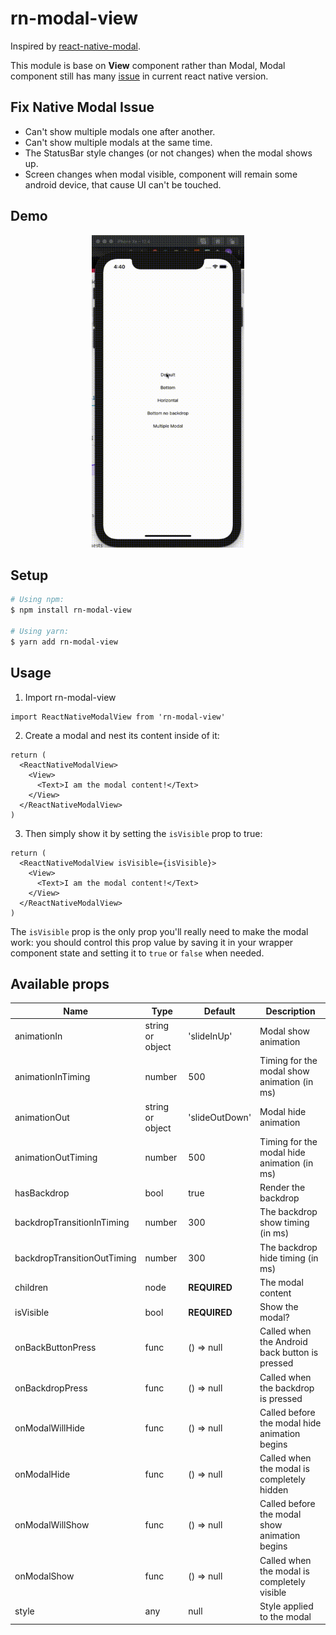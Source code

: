 # rn-modal-view

Inspired by [react-native-modal](https://github.com/react-native-modal/react-native-modal).

This module is base on **View** component rather than Modal, Modal component still has many [issue](https://github.com/facebook/react-native/issues) in current react native version.

## Fix Native Modal Issue

* Can't show multiple modals one after another.
* Can't show multiple modals at the same time.
* The StatusBar style changes (or not changes) when the modal shows up.
* Screen changes when modal visible, component will remain some android device, that cause UI can't be touched.


## Demo
<p align="center">
<img src="/.github/images/example-modal.gif" height="500" />
</p>

## Setup
```bash
# Using npm:
$ npm install rn-modal-view

# Using yarn:
$ yarn add rn-modal-view
```

## Usage

1. Import rn-modal-view 
```JSX
import ReactNativeModalView from 'rn-modal-view'
```

2. Create a modal and nest its content inside of it:
   
```JSX
return (
  <ReactNativeModalView>
    <View>
      <Text>I am the modal content!</Text>
    </View>
  </ReactNativeModalView>
)
```
3. Then simply show it by setting the `isVisible` prop to true:
```JSX
return (
  <ReactNativeModalView isVisible={isVisible}>
    <View>
      <Text>I am the modal content!</Text>
    </View>
  </ReactNativeModalView>
)
```

The `isVisible` prop is the only prop you'll really need to make the modal work: you should control this prop value by saving it in your wrapper component state and setting it to `true` or `false` when needed.

## Available props

| Name                           | Type             | Default                        | Description                                                                                                                                |
| ------------------------------ | ---------------- | ------------------------------ | ------------------------------------------------------------------------------------------------------------------------------------------ |
| animationIn                    | string or object | 'slideInUp'                    | Modal show animation                                                                                                                       |
| animationInTiming              | number           | 500                            | Timing for the modal show animation (in ms)                                                                                                |
| animationOut                   | string or object | 'slideOutDown'                 | Modal hide animation                                                                                                                       |
| animationOutTiming             | number           | 500                            | Timing for the modal hide animation (in ms)                                                                                                |
| hasBackdrop                    | bool             | true                           | Render the backdrop                                                                                                                        |
| backdropTransitionInTiming     | number           | 300                            | The backdrop show timing (in ms)                                                                                                           |
| backdropTransitionOutTiming    | number           | 300                            | The backdrop hide timing (in ms)                                                                                                           |
| children                       | node             | **REQUIRED**                   | The modal content                                                                                                                          |
| isVisible                      | bool             | **REQUIRED**                   | Show the modal?                                                                                                                            |
| onBackButtonPress              | func             | () => null                     | Called when the Android back button is pressed                                                                                             |
| onBackdropPress                | func             | () => null                     | Called when the backdrop is pressed                                                                                                        |
| onModalWillHide                | func             | () => null                     | Called before the modal hide animation begins                                                                                              |
| onModalHide                    | func             | () => null                     | Called when the modal is completely hidden                                                                                                 |
| onModalWillShow                | func             | () => null                     | Called before the modal show animation begins                                                                                              |
| onModalShow                    | func             | () => null                     | Called when the modal is completely visible                                                                                                |
| style                          | any              | null                           | Style applied to the modal                                         